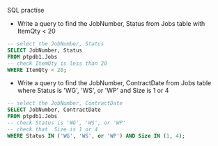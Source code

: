 SQL practise

* Write a query to find the JobNumber, Status from Jobs table with ItemQty < 20


``` SQL
-- select the JobNumber, Status 
SELECT JobNumber, Status
FROM ptpdb1.Jobs
-- check ItemQty is less than 20
WHERE ItemQty < 20;
```

* Write a query to find the JobNumber, ContractDate from Jobs table where Status is 'WG', 'WS', or 'WP' and Size is 1 or 4

``` SQL
-- select the JobNumber, ContractDate
SELECT JobNumber, ContractDate
FROM ptpdb1.Jobs
-- check Status is 'WG', 'WS', or 'WP'
-- check that  Size is 1 or 4
WHERE Status IN ('WG', 'WS', or 'WP') AND Size IN (1, 4);

```
